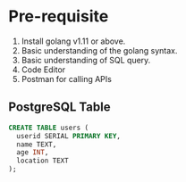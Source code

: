 # Pre-requisite

1. Install golang v1.11 or above.
2. Basic understanding of the golang syntax.
3. Basic understanding of SQL query.
4. Code Editor 
5. Postman for calling APIs

## PostgreSQL Table

```sql
CREATE TABLE users (
  userid SERIAL PRIMARY KEY,
  name TEXT,
  age INT,
  location TEXT
);
```
